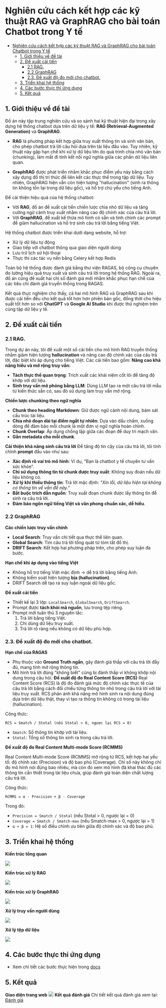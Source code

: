 # Nghiên cứu cách kết hợp các kỹ thuật RAG và GraphRAG cho bài toán Chatbot trong Y tế 
<!-- TOC -->
- [Nghiên cứu cách kết hợp các kỹ thuật RAG và GraphRAG cho bài toán Chatbot trong Y tế](#nghiên-cứu-cách-kết-hợp-các-kỹ-thuật-rag-và-graphrag-cho-bài-toán-chatbot-trong-y-tế)
  - [1. Giới thiệu về đề tài](#1-giới-thiệu-về-đề-tài)
  - [2. Đề xuất cải tiến](#2-đề-xuất-cải-tiến)
    - [2.1 RAG.](#21-rag)
    - [2.2 GraphRAG](#22-graphrag)
    - [2.3. Đề xuất độ đo mới cho chatbot.](#23-đề-xuất-độ-đo-mới-cho-chatbot)
  - [3. Triển khai hệ thống](#3-triển-khai-hệ-thống)
  - [4. Các bước thực thi ứng dụng](#4-các-bước-thực-thi-ứng-dụng)
  - [5. Kết quả](#5-kết-quả)
<!-- /TOC -->


## 1. Giới thiệu về đề tài

Đồ án này tập trung nghiên cứu và so sánh hai kỹ thuật hiện đại trong xây dựng hệ thống chatbot dựa trên dữ liệu y tế: **RAG (Retrieval-Augmented Generation)** và **GraphRAG**.  

- **RAG** là phương pháp kết hợp giữa truy xuất thông tin và sinh văn bản, cho phép chatbot trả lời câu hỏi dựa trên tài liệu đầu vào. Tuy nhiên, kỹ thuật này gặp hạn chế khi xử lý dữ liệu lớn do quá trình chia nhỏ văn bản (chunking), làm mất đi tính kết nối ngữ nghĩa giữa các phần dữ liệu liên quan.

- **GraphRAG** được phát triển nhằm khắc phục điểm yếu này bằng cách xây dựng đồ thị tri thức để liên kết các thực thể trong tập dữ liệu. Tuy nhiên, GraphRAG hiện vẫn còn hiện tượng "hallucination" (sinh ra thông tin không tồn tại trong dữ liệu gốc), và hỗ trợ chủ yếu cho tiếng Anh.

Để cải thiện hiệu quả của hệ thống chatbot:

- Với **RAG**, đồ án đề xuất cải tiến chiến lược chia nhỏ dữ liệu và tăng cường ngữ cảnh truy xuất nhằm nâng cao độ chính xác của câu trả lời.
- Với **GraphRAG**, đề xuất kế thừa mô hình có sẵn và tinh chỉnh các prompt để giảm hallucination và hỗ trợ sinh câu trả lời bằng tiếng Việt.

Hệ thống chatbot được triển khai dưới dạng website, hỗ trợ:
- Xử lý dữ liệu tự động
- Giao tiếp với chatbot thông qua giao diện người dùng
- Lưu trữ lịch sử hội thoại
- Thực thi các tác vụ nền bằng Celery kết hợp Redis

Toàn bộ hệ thống được đánh giá bằng thư viện RAGAS, bộ công cụ chuyên đo lường hiệu quả truy xuất và sinh câu trả lời trong hệ thống RAG. Ngoài ra, đồ án cũng đề xuất hai chỉ số đánh giá mới nhằm khắc phục hạn chế của các tiêu chí đánh giá truyền thống trong RAGAS.

Kết quả thực nghiệm cho thấy, cả hai mô hình RAG và GraphRAG sau khi được cải tiến đều cho kết quả tốt hơn hơn phiên bản gốc, đồng thời cho hiệu suất tốt hơn so với **ChatGPT** và **Google AI Studio** khi được thử nghiệm trên cùng tập dữ liệu y tế.
## 2. Đề xuất cải tiến
### 2.1 RAG.
Trong dự án này, tôi đề xuất một số cải tiến cho mô hình RAG truyền thống nhằm giảm hiện tượng **hallucination** và nâng cao độ chính xác của câu trả lời, đặc biệt khi áp dụng cho tiếng Việt. Các cải tiến bao gồm:
**Nâng cao khả năng hiểu và mở rộng truy vấn:**

- **Tách thực thể quan trọng**: Trích xuất các khái niệm cốt lõi để tăng độ khớp với dữ liệu.
- **Sinh truy vấn mô phỏng bằng LLM**: Dùng LLM tạo ra một câu trả lời mẫu từ kiến thức sẵn có, sau đó sử dụng làm truy vấn mở rộng.

**Chiến lược chunking theo ngữ nghĩa**

- **Chunk theo heading Markdown**: Giữ được ngữ cảnh nội dung, bám sát cấu trúc tài liệu.
- **Chia nhỏ đoạn dài tại điểm ngắt tự nhiên**: Dựa vào dấu chấm, xuống dòng để đảm bảo mỗi chunk là một đơn vị ngữ nghĩa hoàn chỉnh.
- **Chunk Overlap**: Áp dụng chồng lặp giữa các đoạn để duy trì mạch văn.
- **Gắn metadata cho mỗi chunk**.

**Cải thiện khả năng sinh câu trả lời**
Để tăng độ tin cậy của câu trả lời, tôi tinh chỉnh **prompt** đầu vào như sau:

- **Xác định rõ vai trò mô hình**: Ví dụ, “Bạn là chatbot y tế chuyên tư vấn sức khỏe”.
- **Chỉ sử dụng thông tin từ chunk được truy xuất**: Không suy đoán nếu dữ liệu không có.
- **Xử lý khi thiếu thông tin**: Trả lời mặc định: *"Xin lỗi, dữ liệu hiện tại không có thông tin về vấn đề này."*
- **Bắt buộc trích dẫn nguồn**: Truy xuất đoạn chunk được lấy thông tin để sinh ra câu trả lời.
- **Đảm bảo ngôn ngữ tiếng Việt và văn phong chuẩn xác, dễ hiểu**.
### 2.2 GraphRAG
**Các chiến lược truy vấn chính**
- **Local Search**: Truy vấn chi tiết qua thực thể liên quan.
- **Global Search**: Tìm câu trả lời tổng quát từ tóm tắt đồ thị.
- **DRIFT Search**: Kết hợp hai phương pháp trên, cho phép suy luận đa bước.

**Hạn chế khi áp dụng vào tiếng Việt**
- Không hỗ trợ tiếng Việt mặc định → dễ trả lời bằng tiếng Anh.
- Không kiểm soát hiện tượng **bịa (hallucination)**.
- DRIFT Search dễ tạo ra suy luận ngoài dữ liệu gốc.

**Đề xuất cải tiến**

- Thiết kế lại 3 lớp: `LocalSearch`, `GlobalSearch`, `DriftSearch`.
- Prompt được **tách khỏi mã nguồn**, lưu trong tệp riêng.
- Prompt mới tuân thủ 3 nguyên tắc:
  1. Trả lời bằng tiếng Việt.
  2. Chỉ dùng dữ liệu truy xuất.
  3. Trả lời rõ ràng nếu không có dữ liệu phù hợp.

### 2.3. Đề xuất độ đo mới cho chatbot.

**Hạn chế của RAGAS**
- Phụ thuộc vào **Ground Truth ngắn**, gây đánh giá thấp với câu trả lời đầy đủ, mang tính mở rộng thông tin.
- Mô hình trả lời đúng "không biết" cũng bị đánh thấp vì không khớp nội dung trong câu hỏi.
**Đề xuất độ đo Real Content Score (RCS)**
Real Content Score (RCS) là độ đo đánh giá mức độ chính xác thực tế của câu trả lời bằng cách đối chiếu từng thông tin nhỏ trong câu trả lời với tài liệu truy xuất. RCS phản ánh khả năng mô hình sinh ra nội dung đúng dựa trên dữ liệu thật, thay vì tạo ra thông tin không có trong tài liệu (hallucination).

Công thức: 
```
RCS = Smatch / Stotal (nếu Stotal > 0, ngược lại RCS = 0)
```

- `Smatch`: Số thông tin khớp với tài liệu.
- `Stotal`: Tổng số thông tin sinh ra trong câu trả lời.

**Đề xuất độ đo Real Content Multi-mode Score (RCMMS)**

Real Content Multi-mode Score (RCMMS) mở rộng từ RCS, kết hợp hai yếu tố: độ chính xác (Precision) và độ bao phủ (Coverage). Chỉ số này không chỉ đo mô hình nói đúng bao nhiêu, mà còn đo xem mô hình đã khai thác đủ các thông tin cần thiết trong tài liệu chưa, giúp đánh giá toàn diện chất lượng câu trả lời.


Công thức:

```
RCMMS = α · Precision + β · Coverage
```

Trong đó:

- `Precision = Smatch / Stotal` (nếu Stotal > 0, ngược lại = 0)
- `Coverage = Smatch / Smatch-max` (nếu Smatch-max > 0, ngược lại = 1)
- `α + β = 1`: Hệ số điều chỉnh ưu tiên giữa độ chính xác và độ bao phủ.

## 3. Triển khai hệ thống
**Kiến trúc tổng quan**

![](wiki_image/backend_frontend.jpg)

**Kiến trúc xử lý RAG**

![](wiki_image/rag_pipeline.jpg)

**Kiến trúc xử lý GraphRAG**

![](wiki_image/graphrag_pipeline.jpg)

**Xử lý truy vấn người dùng**

![](wiki_image/query_handle.jpg)

**Xử lý tệp dữ liệu**

![](wiki_image/file_process_pipeline2.jpg)

## 4. Các bước thực thi ứng dụng
 - Xem chi tiết các bước thực hiện trong [docs](./reproduce.md)
## 5. Kết quả
**Giao diện trang web**
![](wiki_image/ui_demo2.jpg)
**Kết quả đánh giá**
Chi tiết kết quả đánh giá xem tại: [Đánh giá](./evaluate/results/images/)